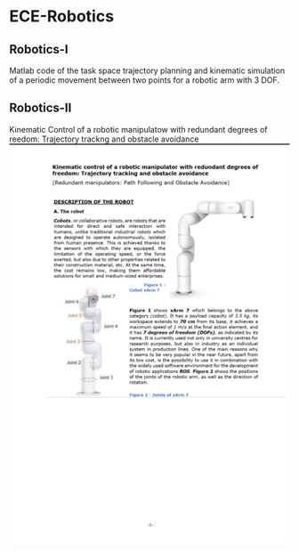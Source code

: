 # ECE-Robotics

## Robotics-I
Matlab code of the task space trajectory planning and kinematic simulation of a periodic movement between two points for a robotic arm with 3 DOF.

## Robotics-II
Kinematic Control of a robotic manipulatow with redundant degrees of reedom: Trajectory trackng and obstacle avoidance <br/>
![Page1](https://github.com/christinetkn/ECE-Robotics/blob/main/robotics-II/PAGE1.png)
